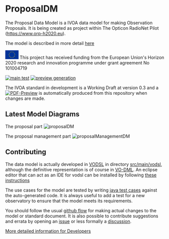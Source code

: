 ProposalDM
===========

The Proposal Data Model is a IVOA data model for making Observation Proposals. It is being created as project within
The Opticon RadioNet Pilot (https://www.orp-h2020.eu).

The model is described in more detail [here](https://ivoa.github.io/ProposalDM/)

<p>
<img src="assets/eu-flag.jpg" style="max-height: 2em;width: auto" alt="EU Flag"> This project has received funding from the European Union's Horizon 2020 research and innovation programme under grant agreement No 101004719
</p>

[![main test](https://github.com/ivoa/ProposalDM/actions/workflows/test.yml/badge.svg)](https://github.com/ivoa/ProposalDM/actions/workflows/test.yml/)
[![preview generation](https://github.com/ivoa/ProposalDM/actions/workflows/preview.yml/badge.svg)](https://github.com/ivoa/ProposalDM/actions/workflows/preview.yml/)


The IVOA standard in development is a Working Draft at version 0.3 and a
[![PDF-Preview](https://img.shields.io/badge/Preview-PDF-blue)](../../releases/download/auto-pdf-preview/ProposalDM-draft.pdf)
is automatically produced from this repository when changes are made.

Latest Model Diagrams
--------------------
The proposal part
![proposalDM](../../releases/download/auto-pdf-preview/proposaldm.vo-dml.png)

The proposal management part
![proposalManagementDM](../../releases/download/auto-pdf-preview/proposalManagement.vo-dml.png)


Contributing
-------------

The data model is actually developed in [VODSL](https://github.com/pahjbo/vodsl) in directory [src/main/vodsl](./src/main/vodsl), although the definitive 
representation is of course in [VO-DML](https://github.com/ivoa/vo-dml). An eclipse editor that can act as an IDE for 
vodsl can be installed by following [these instructions](https://github.com/ivoa/ProposalDM/wiki/Installing-the-Eclipse-VODSL-editor)

The use cases for the model are tested by writing [java test cases](./src/test/java/org/ivoa/dm/proposal/prop) against the auto-generated code. It is always useful
to add a test for a new observatory to ensure that the model meets its requirements.

You should follow the usual [github flow](https://docs.github.com/en/get-started/quickstart/github-flow) for making actual changes
to the model or standard document. It is also possible to contribute suggestions and errata by opening an [issue](../../issues) 
or less formally a [discussion](../../discussions).

[More detailed information for Developers](https://github.com/ivoa/ProposalDM/wiki/ProposalDM-developer-hints)